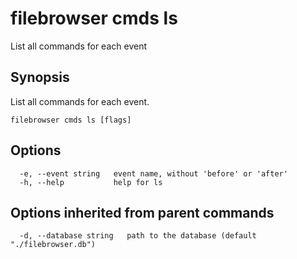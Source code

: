# filebrowser cmds ls

List all commands for each event

## Synopsis

List all commands for each event.

```text
filebrowser cmds ls [flags]
```

## Options

```text
  -e, --event string   event name, without 'before' or 'after'
  -h, --help           help for ls
```

## Options inherited from parent commands

```text
  -d, --database string   path to the database (default "./filebrowser.db")
```

